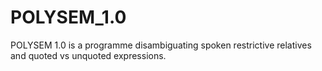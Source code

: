 # POLYSEM_1.0
POLYSEM 1.0 is a programme disambiguating spoken restrictive relatives and quoted vs unquoted expressions.
